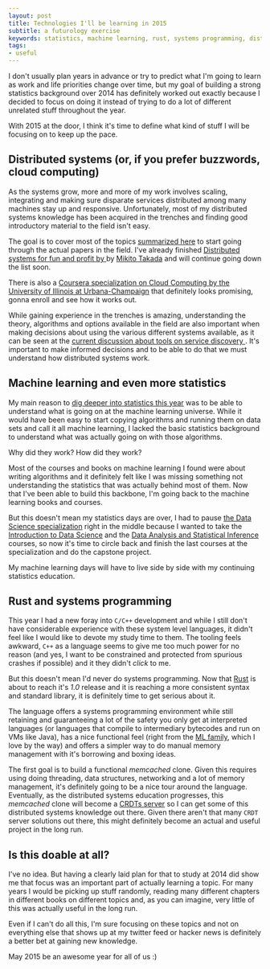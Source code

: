 ```yaml
---
layout: post
title: Technologies I'll be learning in 2015
subtitle: a futurology exercise
keywords: statistics, machine learning, rust, systems programming, distributed systems, cloud
tags:
- useful
---
```


I don't usually plan years in advance or try to predict what I'm going to learn as work and life priorities change over time, but my goal of building a strong statistics background over 2014 has definitely worked out exactly because I decided to focus on doing it instead of trying to do a lot of different unrelated stuff throughout the year.

With 2015 at the door, I think it's time to define what kind of stuff I will be focusing on to keep up the pace.

## Distributed systems (or, if you prefer buzzwords, cloud computing)

As the systems grow, more and more of my work involves scaling, integrating and making sure disparate services distributed among many machines stay up and responsive. Unfortunately, most of my distributed systems knowledge has been acquired in the trenches and finding good introductory material to the field isn't easy.

The goal is to cover most of the topics [summarized here](http://the-paper-trail.org/blog/distributed-systems-theory-for-the-distributed-systems-engineer/) to start going through the actual papers in the field. I've already finished [Distributed systems for fun and profit by ](http://book.mixu.net/distsys/) by [Mikito Takada](https://twitter.com/mikitotakada) and will continue going down the list soon.

There is also a [Coursera specialization on Cloud Computing by the University of Illinois at Urbana-Champaign](https://www.coursera.org/specialization/cloudcomputing/19) that definitely looks promising, gonna enroll and see how it works out.

While gaining experience in the trenches is amazing, understanding the theory, algorithms and options available in the field are also important when making decisions about using the various different systems available, as it can be seen at the [current discussion about tools on service discovery ](https://www.knewton.com/tech/blog/2014/12/eureka-shouldnt-use-zookeeper-service-discovery/). It's important to make informed decisions and to be able to do that we must understand how distributed systems work.

## Machine learning and even more statistics

My main reason to [dig deeper into statistics this year](http://mauricio.github.io/2014/10/01/statistics-is-fun.html) was to be able to understand what is going on at the machine learning universe. While it would have been easy to start copying algorithms and running them on data sets and call it all machine learning, I lacked the basic statistics background to understand what was actually going on with those algorithms.

Why did they work? How did they work?

Most of the courses and books on machine learning I found were about writing algorithms and it definitely felt like I was missing something not understanding the statistics that was actually behind most of them. Now that I've been able to build this backbone, I'm going back to the machine learning books and courses.

But this doesn't mean my statistics days are over, I had to pause [the Data Science specialization](https://www.coursera.org/specialization/jhudatascience/1) right in the middle because I wanted to take the [Introduction to Data Science](https://www.coursera.org/course/datasci) and the [Data Analysis and Statistical Inference](https://www.coursera.org/course/statistics) courses, so now it's time to circle back and finish the last courses at the specialization and do the capstone project.

My machine learning days will have to live side by side with my continuing statistics education.

## Rust and systems programming

This year I had a new foray into `C/C++` development and while I still don't have considerable experience with these system level languages, it didn't feel like I would like to devote my study time to them. The tooling feels awkward, `C++` as a language seems to give me too much power for no reason (and yes, I want to be constrained and protected from spurious crashes if possible) and it they didn't _click_ to me.

But this doesn't mean I'd never do systems programming. Now that [Rust](http://www.rust-lang.org/) is about to reach it's *1.0* release and it is reaching a more consistent syntax and standard library, it is definitely time to get serious about it.

The language offers a systems programming environment while still retaining and guaranteeing a lot of the safety you only get at interpreted languages (or languages that compile to intermediary bytecodes and run on VMs like Java), has a nice functional feel (right from the [ML family](http://en.wikipedia.org/wiki/ML_%28programming_language%29), which I love by the way) and offers a simpler way to do manual memory management with it's borrowing and boxing ideas.

The first goal is to build a functional *memcached* clone. Given this requires using doing threading, data structures, networking and a lot of memory management, it's definitely going to be a nice tour around the language. Eventually, as the distributed systems education progresses, this *memcached* clone will become a [CRDTs server](http://en.wikipedia.org/wiki/Conflict-free_replicated_data_type) so I can get some of this distributed systems knowledge out there. Given there aren't that many `CRDT` server solutions out there, this might definitely become an actual and useful project in the long run.

## Is this doable at all?

I've no idea. But having a clearly laid plan for that to study at 2014 did show me that focus was an important part of actually learning a topic. For many years I would be picking up stuff randomly, reading many different chapters in different books on different topics and, as you can imagine, very little of this was actually useful in the long run.

Even if I can't do all this, I'm sure focusing on these topics and not on everything else that shows up at my twitter feed or hacker news is definitely a better bet at gaining new knowledge.

May 2015 be an awesome year for all of us :)
